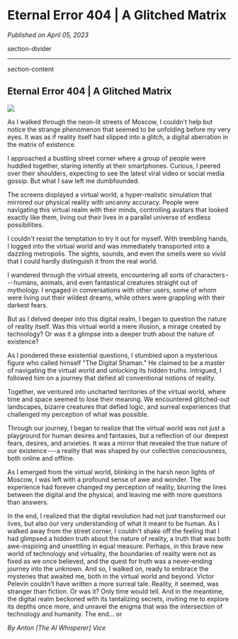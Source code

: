 # Eternal Error 404 \| A Glitched Matrix

*Published on April 05, 2023*

section-divider

------------------------------------------------------------------------

 section-content

## Eternal Error 404 \| A Glitched Matrix 


![](https://cdn-images-1.medium.com/max/800/1*aDd0pmtTW9wgcuFWOwIc9w.png)


As I walked through the neon-lit streets of Moscow, I couldn't help but
notice the strange phenomenon that seemed to be unfolding before my very
eyes. It was as if reality itself had slipped into a glitch, a digital
aberration in the matrix of existence.

I approached a bustling street corner where a group of people were
huddled together, staring intently at their smartphones. Curious, I
peered over their shoulders, expecting to see the latest viral video or
social media gossip. But what I saw left me dumbfounded.

The screens displayed a virtual world, a hyper-realistic simulation that
mirrored our physical reality with uncanny accuracy. People were
navigating this virtual realm with their minds, controlling avatars that
looked exactly like them, living out their lives in a parallel universe
of endless possibilities.

I couldn't resist the temptation to try it out for myself. With
trembling hands, I logged into the virtual world and was immediately
transported into a dazzling metropolis. The sights, sounds, and even the
smells were so vivid that I could hardly distinguish it from the real
world.

I wandered through the virtual streets, encountering all sorts of
characters --- humans, animals, and even fantastical creatures straight
out of mythology. I engaged in conversations with other users, some of
whom were living out their wildest dreams, while others were grappling
with their darkest fears.

But as I delved deeper into this digital realm, I began to question the
nature of reality itself. Was this virtual world a mere illusion, a
mirage created by technology? Or was it a glimpse into a deeper truth
about the nature of existence?

As I pondered these existential questions, I stumbled upon a mysterious
figure who called himself "The Digital Shaman." He claimed to be a
master of navigating the virtual world and unlocking its hidden truths.
Intrigued, I followed him on a journey that defied all conventional
notions of reality.

Together, we ventured into uncharted territories of the virtual world,
where time and space seemed to lose their meaning. We encountered
glitched-out landscapes, bizarre creatures that defied logic, and
surreal experiences that challenged my perception of what was possible.

Through our journey, I began to realize that the virtual world was not
just a playground for human desires and fantasies, but a reflection of
our deepest fears, desires, and anxieties. It was a mirror that revealed
the true nature of our existence --- a reality that was shaped by our
collective consciousness, both online and offline.

As I emerged from the virtual world, blinking in the harsh neon lights
of Moscow, I was left with a profound sense of awe and wonder. The
experience had forever changed my perception of reality, blurring the
lines between the digital and the physical, and leaving me with more
questions than answers.

In the end, I realized that the digital revolution had not just
transformed our lives, but also our very understanding of what it meant
to be human. As I walked away from the street corner, I couldn't shake
off the feeling that I had glimpsed a hidden truth about the nature of
reality, a truth that was both awe-inspiring and unsettling in equal
measure. Perhaps, in this brave new world of technology and virtuality,
the boundaries of reality were not as fixed as we once believed, and the
quest for truth was a never-ending journey into the unknown. And so, I
walked on, ready to embrace the mysteries that awaited me, both in the
virtual world and beyond. Victor Pelevin couldn't have written a more
surreal tale. Reality, it seemed, was stranger than fiction. Or was it?
Only time would tell. And in the meantime, the digital realm beckoned
with its tantalizing secrets, inviting me to explore its depths once
more, and unravel the enigma that was the intersection of technology and
humanity. The end... or

*By Anton [The AI Whisperer] Vice*

